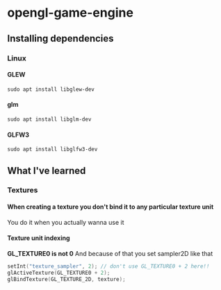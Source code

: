 # opengl-game-engine

## Installing dependencies
### Linux
#### GLEW
```
sudo apt install libglew-dev
```
#### glm
```
sudo apt install libglm-dev
```
#### GLFW3
```
sudo apt install libglfw3-dev
```

## What I've learned
### Textures
#### When creating a texture you don't bind it to any particular texture unit
You do it when you actually wanna use it
#### Texture unit indexing
**GL_TEXTURE0 is not 0**
And because of that you set sampler2D like that
```cpp
setInt("texture_sampler", 2); // don't use GL_TEXTURE0 + 2 here!!
glActiveTexture(GL_TEXTURE0 + 2);
glBindTexture(GL_TEXTURE_2D, texture);
```
